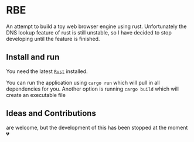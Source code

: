 # RBE

An attempt to build a toy web browser engine using rust. Unfortunately the DNS lookup feature of rust is still unstable, so I have decided to stop developing until the feature is finished.

## Install and run
You need the latest [`Rust`](https://www.rust-lang.org) installed.

You can run the application using `cargo run` which will pull in all dependencies for you.
Another option is running `cargo build` which will create an executable file

## Ideas and Contributions
are welcome, but the development of this has been stopped at the moment :broken_heart:
